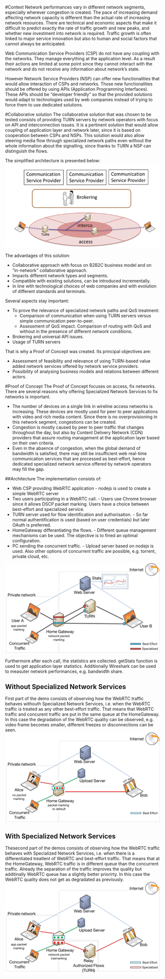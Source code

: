 #Context
Network performances vary in different network segments, especially wherever congestion is created. The pace of increasing demand affecting network capacity is different than the actual rate of increasing network resources. There are technical and economic aspects that make it difficult to predict exactly the rate of traffic growth and new peaks, and whether new investment into network is required. Traffic growth is often linked to major service innovation but also to human and social factors that cannot always be anticipated. 

Web Communication Service Providers (CSP) do not have any coupling with the networks. They manage everything at the application level. As a result their actions are limited at some point since they cannot interact with the network and do not receive any information about network’s state. 

However Network Service Providers (NSP) can offer new functionalities that would allow interaction of CSPs and networks. Those new functionalities should be offered by using APIs (Application Programming Interfaces). These APIs should be “developer friendly” so that the provided solutions would adapt to technologies used by web companies instead of trying to force them to use dedicated solutions.

#Collaborative solution
The collaborative solution that was chosen to be tested consists of providing TURN servers by network operators with focus on API and interconnection issues. It is a pertinent solution that would allow coupling of application layer and network later, since it is based on cooperation between CSPs and NSPs. This solution would also allow steering media flow through specialized network paths even without the whole information about the signalling, since thanks to TURN a NSP can distinguish the flows. 

The simplified architecture is presented below:
![Simplified architecture of a collaborative solution based on TURN servers](./images/architecture_turn.png)

The advantages of this solution:
- Collaborative approach with focus on B2B2C business model and on “in-network” collaborative approach.
- Impacts different network types and segments.
- Compatible with existing solutions, can be introduced incrementally.
- In line with technological choices of web companies and with evolution of different standards and terminals.

Several aspects stay important:
- To prove the relevance of specialized network paths and QoS treatment:
    * Comparison of communication when using TURN servers versus simple communication peer-to-peer.
    * Assessment of QoS impact. Comparison of routing with QoS and without in the presence of different network conditions. 
- Brokering and universal API issues. 
- Usage of TURN servers 

That is why a Proof of Concept was created. Its principal objectives are:
- Assessment of feasibility and relevance of using TURN-based value added network services offered by network service providers. 
- Possibility of analysing business models and relations between different actors.

#Proof of Concept
The Proof of Concept focuses on access, fix networks. 
There are several reasons why offering Specialized Network Services to fix networks is important.
- The number of devices on a single link in wireline access networks is increasing. These devices are mostly used for peer to peer applications with video and rich media content. Since there is no overprovisioning in this network segment, congestions can be created.
- Congestion is mostly caused by peer to peer traffic that changes throughout the day, but also by Content Delivery Network (CDN) providers that assure routing management at the application layer based on their own criteria.
- Even in the absence of congestion, when the global demand of bandwidth is satisfied, there may still be insufficient web real-time communication services that are processed as best-effort, hence dedicated specialized network service offered by network operators may fill the gap.

##Architecture
The implementation consists of: 
- Web CSP providing WebRTC application
      - nodejs is used to create a simple WebRTC server 
- Two users participating in a WebRTC call. 
      - Users use Chrome browser since it allows DSCP packet marking. Users have a choice between best-effort and specialized service.
- TURN server used for flow identification and authorisation.
      - So far normal authentification is used (based on user credentials) but later OAuth is preferred.  
- HomeGateway differantiating the flows.
      - Different queue management mechanisms can be used. The objective is to fined an optimal configuration.
- PC sending the concurrent traffic.
      - Upload server based on nodejs is used. Also other options of concurrent traffic are possible, e.g. torrent, private cloud, etc.

![General demo architecture](./images/demo_architecture.png)
 
 Furthermore after each call, the statistics are collected. getStats function is used to get application layer statistics. Additionally Wireshark can be used to measuter network performances, e.g. bandwidth share.
 
## Without Specialized Network Services
First part of the demo consists of observing how the WebRTC traffic behaves withouth Specialized Network Services, i.e. when the WebRTC traffic is treated as any other best-effort traffic. That means that WebRTC traffic and concurent traffic are put in the same queue at the HomeGateway.
In this case the degradation of the WebRTC quality can be observed, e.g. video frame becomes smaller, different freezes or disconnections can be seen.
![Demo - scenario without Specialized Network Services](./images/demo_part1.png)

## With Specialized Network Services
Thesecond part of the demos consists of observing how the WebRTC traffic behaves with Specialized Network Services, i.e. when there is a differentiated treatlent of WebRTC and best-effort traffic. That means that at the HomeGateway, WebRTC traffic is in different queue than the concurrent traffic. Already the separation of the traffic improves the quality but additinally WebRTC queue has a slightly better priorirty.
In this case the WebRTC quality does not get as degradated as previously.
![Demo - scenario with Specialized Network Services](./images/demo_part2.png)





